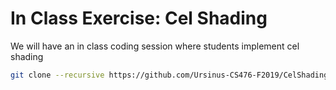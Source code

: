 # In Class Exercise: Cel Shading

We will have an in class coding session where students implement cel shading

~~~~~ bash
git clone --recursive https://github.com/Ursinus-CS476-F2019/CelShading.git
~~~~~